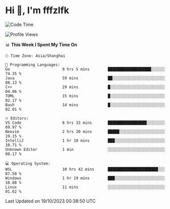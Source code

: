 # Hi 👋, I'm fffzlfk

<!--START_SECTION:waka-->
![Code Time](http://img.shields.io/badge/Code%20Time-522%20hrs%2038%20mins-blue)

![Profile Views](http://img.shields.io/badge/Profile%20Views-0-blue)

📊 **This Week I Spent My Time On** 

```text
🕑︎ Time Zone: Asia/Shanghai

💬 Programming Languages: 
Go                       9 hrs 5 mins        ███████████████████░░░░░░   74.35 % 
Java                     59 mins             ██░░░░░░░░░░░░░░░░░░░░░░░   08.13 % 
C++                      29 mins             █░░░░░░░░░░░░░░░░░░░░░░░░   04.06 % 
TOML                     15 mins             █░░░░░░░░░░░░░░░░░░░░░░░░   02.17 % 
Bash                     14 mins             █░░░░░░░░░░░░░░░░░░░░░░░░   02.01 % 

🔥 Editors: 
VS Code                  8 hrs 33 mins       █████████████████░░░░░░░░   69.97 % 
Neovim                   2 hrs 20 mins       █████░░░░░░░░░░░░░░░░░░░░   19.15 % 
IntelliJ                 1 hr 18 mins        ███░░░░░░░░░░░░░░░░░░░░░░   10.71 % 
Unknown Editor           1 min               ░░░░░░░░░░░░░░░░░░░░░░░░░   00.17 % 

💻 Operating System: 
WSL                      10 hrs 42 mins      ██████████████████████░░░   87.50 % 
Windows                  1 hr 19 mins        ███░░░░░░░░░░░░░░░░░░░░░░   10.88 % 
Linux                    11 mins             ░░░░░░░░░░░░░░░░░░░░░░░░░   01.62 % 
```


 Last Updated on 19/10/2023 00:38:50 UTC
<!--END_SECTION:waka-->
